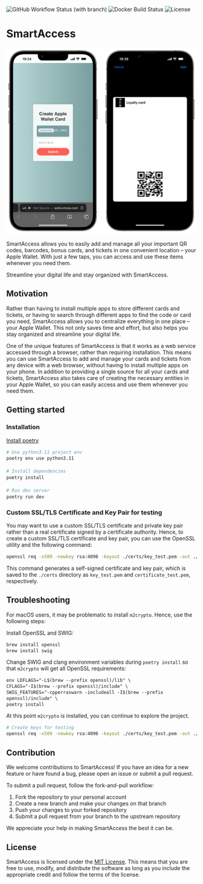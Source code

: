 ![GitHub Workflow Status (with branch)](https://img.shields.io/github/actions/workflow/status/igooor-bb/SmartAccess/app.yml)
![[![Docker Build Status](https://img.shields.io/docker/cloud/build/igooorbb/inno-espq-smartaccess.svg)](https://hub.docker.com/r/igooor-bb/inno-espq-smartaccess)](https://img.shields.io/docker/image-size/igooorbb/inno-espq-smartaccess)
![License](https://img.shields.io/github/license/igooor-bb/SmartAccess)

# SmartAccess

![Usage](.images/usage.png)

SmartAccess allows you to easily add and manage all your important QR codes, barcodes, bonus cards, and tickets in one convenient location – your Apple Wallet. With just a few taps, you can access and use these items whenever you need them.

Streamline your digital life and stay organized with SmartAccess.

## Motivation

Rather than having to install multiple apps to store different cards and tickets, or having to search through different apps to find the code or card you need, SmartAccess allows you to centralize everything in one place – your Apple Wallet. This not only saves time and effort, but also helps you stay organized and streamline your digital life.

One of the unique features of SmartAccess is that it works as a web service accessed through a browser, rather than requiring installation. This means you can use SmartAccess to add and manage your cards and tickets from any device with a web browser, without having to install multiple apps on your phone. In addition to providing a single source for all your cards and tickets, SmartAccess also takes care of creating the necessary entities in your Apple Wallet, so you can easily access and use them whenever you need them.

## Getting started

### Installation

[Install poetry](https://python-poetry.org/docs/)

```bash
# Use python3.11 project env
poetry env use python3.11

# Install dependencies
poetry install

# Run dev server
poetry run dev
```

### Custom SSL/TLS Certificate and Key Pair for testing

You may want to use a custom SSL/TLS certificate and private key pair rather than a real certificate signed by a certificate authority. Hence, to create a custom SSL/TLS certificate and key pair, you can use the OpenSSL utility and the following command:

```bash
openssl req -x509 -newkey rsa:4096 -keyout ./certs/key_test.pem -out ./certs/certificate_test.pem -sha256 -days 36500
```

This command generates a self-signed certificate and key pair, which is saved to the `./certs` directory as `key_test.pem` and `certificate_test.pem`, respectively.

## Troubleshooting

For macOS users, it may be problematic to install `m2crypto`. Hence, use the following steps:

Install OpenSSL and SWIG:

```
brew install openssl
brew install swig
```

Change SWIG and clang environment variables during `poetry install` so that `m2crypto` will get all OpenSSL requirements:

```
env LDFLAGS="-L$(brew --prefix openssl)/lib" \
CFLAGS="-I$(brew --prefix openssl)/include" \
SWIG_FEATURES="-cpperraswarn -includeall -I$(brew --prefix openssl)/include" \
poetry install
```

At this point `m2crypto` is installed, you can continue to explore the project.

```bash
# Create keys for testing
openssl req -x509 -newkey rsa:4096 -keyout ./certs/key_test.pem -out ./certs/certificate_test.pem -sha256 -days 36500
```
## Contribution

We welcome contributions to SmartAccess! If you have an idea for a new feature or have found a bug, please open an issue or submit a pull request.

To submit a pull request, follow the fork-and-pull workflow:

1. Fork the repository to your personal account
2. Create a new branch and make your changes on that branch
3. Push your changes to your forked repository
4. Submit a pull request from your branch to the upstream repository

We appreciate your help in making SmartAccess the best it can be.

## License

SmartAccess is licensed under the [MIT License](LICENSE). This means that you are free to use, modify, and distribute the software as long as you include the appropriate credit and follow the terms of the license.

